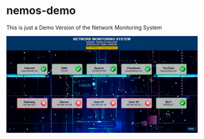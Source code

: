 # nemos-demo
This is just a Demo Version of the Network Monitoring System

![screenshot-nemos-demo.png](https://raw.githubusercontent.com/jhonatan-lamina/nemos-demo/main/screenshot-nemos-demo.png)
